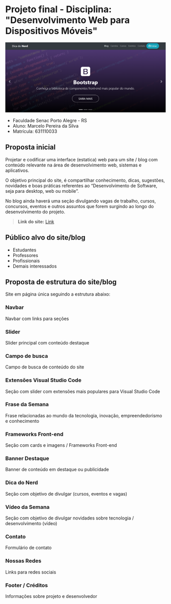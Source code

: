  # Projeto final - Disciplina: "Desenvolvimento Web para Dispositivos Móveis"

![banner.png](https://github.com/marcelopoars/prog-dispositivos-moveis/blob/master/projeto-final/site/projeto-final-dica-do-nerd.png)

  - Faculdade Senac Porto Alegre - RS
  - Aluno: Marcelo Pereira da Silva
  - Matrícula: 631110033


## Proposta inicial

Projetar e codificar uma interface (estatica) web para um site / blog com conteúdo relevante na área
de desenvolvimento web, sistemas e aplicativos.

O objetivo principal do site, é compartilhar conhecimento, dicas, sugestões, novidades e
boas práticas referentes ao “Desenvolvimento de Software, seja para desktop, web ou
mobile”.

No blog ainda haverá uma seção divulgando vagas de trabalho, cursos, concursos, eventos
e outros assuntos que forem surgindo ao longo do desenvolvimento do projeto.

> **Link do site:** [Link](https://marcelopoars.github.io/prog-dispositivos-moveis/projeto-final/site/)


## Público alvo do site/blog
- Estudantes
- Professores
- Profissionais
- Demais interessados


## Proposta de estrutura do site/blog
Site em página única seguindo a estrutura abaixo:


### Navbar
Navbar com links para seções


### Slider
Slider principal com conteúdo destaque


### Campo de busca
Campo de busca de conteúdo do site


### Extensões Visual Studio Code
Seção com slider com extensões mais populares para Visual Studio Code


### Frase da Semana
Frase relacionadas ao mundo da tecnologia, inovação, empreendedorismo e conhecimento


### Frameworks Front-end
Seção com cards e imagens / Frameworks Front-end


### Banner Destaque
Banner de conteúdo em destaque ou publicidade


### Dica do Nerd
Seção com objetivo de divulgar (cursos, eventos e vagas)


### Vídeo da Semana
Seção com objetivo de divulgar novidades sobre tecnologia / desenvolvimento (vídeo)


### Contato
Formulário de contato


### Nossas Redes
Links para redes sociais


### Footer / Créditos
Informações sobre projeto e desenvolvedor



